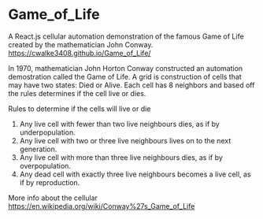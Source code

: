 # Game_of_Life
A React.js cellular automation demonstration of the famous Game of Life created by the mathematician John Conway.
https://cwalke3408.github.io/Game_of_Life/

In 1970, mathematician John Horton Conway constructed an automation demostration called the Game of Life.  A grid is construction of cells that may have two states: Died or Alive.  Each cell has 8 neighbors and based off the rules determines if the cell live or dies. 

Rules to determine if the cells will live or die
1) Any live cell with fewer than two live neighbours dies, as if by underpopulation.
2) Any live cell with two or three live neighbours lives on to the next generation.
3) Any live cell with more than three live neighbours dies, as if by overpopulation.
4) Any dead cell with exactly three live neighbours becomes a live cell, as if by reproduction.

More info about the cellular 
https://en.wikipedia.org/wiki/Conway%27s_Game_of_Life
